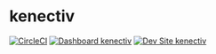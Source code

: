 # kenectiv

[![CircleCI](https://circleci.com/gh/szipfel/kenectiv.svg?style=shield)](https://circleci.com/gh/szipfel/kenectiv)
[![Dashboard kenectiv](https://img.shields.io/badge/dashboard-kenectiv-yellow.svg)](https://dashboard.pantheon.io/sites/c1f0405f-c68e-4db1-b037-6206ed71120c#dev/code)
[![Dev Site kenectiv](https://img.shields.io/badge/site-kenectiv-blue.svg)](http://dev-kenectiv.pantheonsite.io/)